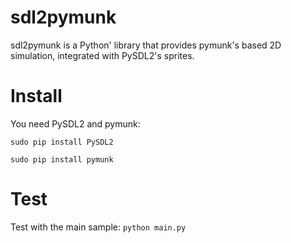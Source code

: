 sdl2pymunk
==========
sdl2pymunk is a Python' library that provides pymunk's based 2D simulation, integrated with PySDL2's sprites.

Install
=======
You need PySDL2 and pymunk:

```sudo pip install PySDL2```

```sudo pip install pymunk```

Test
====
Test with the main sample:
```python main.py```
